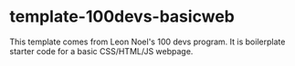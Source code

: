 # template-100devs-basicweb

This template comes from Leon Noel's 100 devs program. It is boilerplate starter code for a basic CSS/HTML/JS webpage. 
